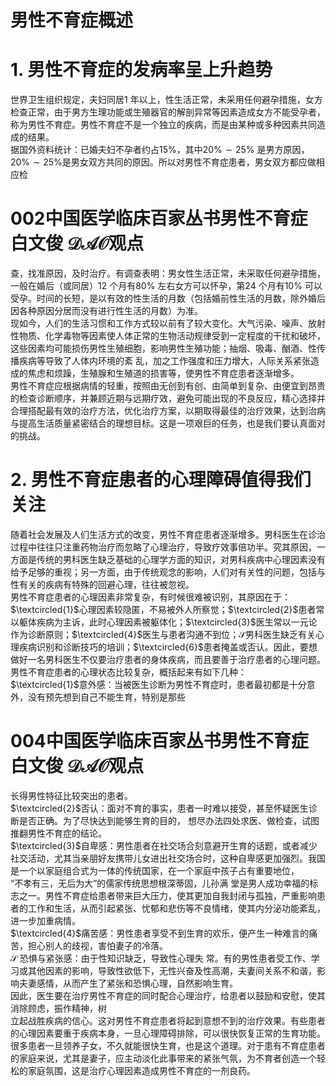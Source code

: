 # 男性不育症概述  
# 1.  男性不育症的发病率呈上升趋势  
世界卫生组织规定，夫妇同居1 年以上，性生活正常，未采用任何避孕措施，女方检查正常，由于男方生理功能或生殖器官的解剖异常等因素造成女方不能受孕者，称为男性不育症。男性不育症不是一个独立的疾病，而是由某种或多种因素共同造成的结果。  
据国外资料统计：已婚夫妇不孕者约占$15\%$，其中$20\%\sim25\%$ 是男方原因，$20\%\sim25\%$是男女双方共同的原因。所以对男性不育症患者，男女双方都应做相应检  
# 002中国医学临床百家丛书男性不育症 白文俊 $\mathcal{D A O}$观点  
查，找准原因，及时治疗。有调查表明：男女性生活正常，未采取任何避孕措施，一般在婚后（或同居）12 个月有$80\%$ 左右女方可以怀孕，第24 个月有$10\%$ 可以受孕。时间的长短，是以有效的性生活的月数（包括婚前性生活的月数，除外婚后因各种原因分居而没有进行性生活的月数）为准。  
现如今，人们的生活习惯和工作方式较以前有了较大变化。大气污染、噪声、放射性物质、化学毒物等因素使人体正常的生物活动规律受到一定程度的干扰和破坏，这些因素均可能损伤男性生殖细胞，影响男性生殖功能；抽烟、吸毒、酗酒、性传播疾病等导致了人体内环境的紊 乱，加之工作强度和压力增大，人际关系紧张造成的焦虑和烦躁，生殖腺和生殖道的损害等，使男性不育症患者逐渐增多。  
男性不育症应根据病情的轻重，按照由无创到有创、由简单到复杂、由便宜到昂贵的检查诊断顺序，并兼顾近期与远期疗效，避免可能出现的不良反应，精心选择并合理搭配最有效的治疗方法，优化治疗方案，以期取得最佳的治疗效果，达到治病与提高生活质量紧密结合的理想目标。这是一项艰巨的任务，也是我们要认真面对的挑战。  
# 2. 男性不育症患者的心理障碍值得我们 关注  
随着社会发展及人们生活方式的改变，男性不育症患者逐渐增多。男科医生在诊治过程中往往只注重药物治疗而忽略了心理治疗，导致疗效事倍功半。究其原因，一方面是传统的男科医生缺乏基础的心理学方面的知识，对男科疾病中心理因素没有给予足够的重视；另一方面，由于传统观念的影响，人们对有关性的问题，包括与性有关的疾病有特殊的回避心理，往往被忽视。  
男性不育症患者的心理因素非常复杂，有时候很难被识别，其原因在于：$\textcircled{1}$心理因素较隐匿，不易被外人所察觉；$\textcircled{2}$患者常以躯体疾病为主诉，此时心理因素被躯体化；$\textcircled{3}$医生常以一元论作为诊断原则；$\textcircled{4}$医生与患者沟通不到位；$\mathcal{S}$男科医生缺乏有关心理疾病识别和诊断技巧的培训；$\textcircled{6}$患者掩盖或否认。因此，要想做好一名男科医生不仅要治疗患者的身体疾病，而且要善于治疗患者的心理问题。  
男性不育症患者的心理状态比较复杂，概括起来有如下几种：  
$\textcircled{1}$意外感：当被医生诊断为男性不育症时，患者最初都是十分意外，没有预先想到自己不能生育，特别是那些  
# 004中国医学临床百家丛书男性不育症 白文俊 $\mathcal{D A O}$观点  
长得男性特征比较突出的患者。  
$\textcircled{2}$否认：面对不育的事实，患者一时难以接受，甚至怀疑医生诊断是否正确。为了尽快达到能够生育的目的， 想尽办法四处求医、做检查，试图推翻男性不育症的结论。  
$\textcircled{3}$自卑感：男性患者在社交场合刻意避开生育的话题，或者减少社交活动，尤其当亲朋好友携带儿女进出社交场合时，这种自卑感更加强烈。我国是一个以家庭组合式为一体的传统国家，在一个家庭中孩子占有重要地位，  
“不孝有三，无后为大”的儒家传统思想根深蒂固，儿孙满 堂是男人成功幸福的标志之一。男性不育症给患者带来巨大压力，使其更加自我封闭与孤独，严重影响患者的工作和生活，从而引起紧张、忧郁和悲伤等不良情绪，使其内分泌功能紊乱，进一步加重病情。  
$\textcircled{4}$痛苦感：男性患者享受不到生育的欢乐，便产生一种难言的痛苦，担心别人的歧视，害怕妻子的冷落。  
$\mathcal{S}$ 恐惧与紧张感：由于性知识缺乏，导致性心理失 常。有的男性患者受工作、学习或其他因素的影响，导致性欲低下，无性兴奋及性高潮，夫妻间关系不和谐，影响夫妻感情，从而产生了紧张和恐惧心理，自然影响生育。  
因此，医生要在治疗男性不育症的同时配合心理治疗，给患者以鼓励和安慰，使其消除顾虑，振作精神，树  
立起战胜疾病的信心。这对男性不育症患者将起到意想不到的治疗效果。有些患者的心理因素要重于疾病本身，一旦心理障碍排除，可以很快恢复正常的生育功能。很多患者一旦领养子女，不久就能很快生育，也是这个道理。对于患有不育症患者的家庭来说，尤其是妻子，应主动淡化此事带来的紧张气氛，为不育者创造一个轻松的家庭氛围，这是治疗心理因素造成男性不育症的一剂良药。  
